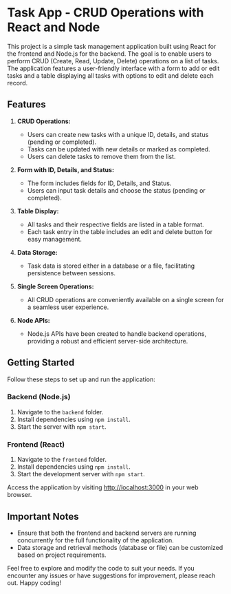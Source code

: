# Task App - CRUD Operations with React and Node

This project is a simple task management application built using React for the frontend and Node.js for the backend. The goal is to enable users to perform CRUD (Create, Read, Update, Delete) operations on a list of tasks. The application features a user-friendly interface with a form to add or edit tasks and a table displaying all tasks with options to edit and delete each record.

## Features

1. **CRUD Operations:**
   - Users can create new tasks with a unique ID, details, and status (pending or completed).
   - Tasks can be updated with new details or marked as completed.
   - Users can delete tasks to remove them from the list.

2. **Form with ID, Details, and Status:**
   - The form includes fields for ID, Details, and Status.
   - Users can input task details and choose the status (pending or completed).

3. **Table Display:**
   - All tasks and their respective fields are listed in a table format.
   - Each task entry in the table includes an edit and delete button for easy management.

4. **Data Storage:**
   - Task data is stored either in a database or a file, facilitating persistence between sessions.

5. **Single Screen Operations:**
   - All CRUD operations are conveniently available on a single screen for a seamless user experience.

6. **Node APIs:**
   - Node.js APIs have been created to handle backend operations, providing a robust and efficient server-side architecture.

## Getting Started

Follow these steps to set up and run the application:

### Backend (Node.js)

1. Navigate to the `backend` folder.
2. Install dependencies using `npm install`.
3. Start the server with `npm start`.

### Frontend (React)

1. Navigate to the `frontend` folder.
2. Install dependencies using `npm install`.
3. Start the development server with `npm start`.

Access the application by visiting [http://localhost:3000](http://localhost:3000) in your web browser.

## Important Notes

- Ensure that both the frontend and backend servers are running concurrently for the full functionality of the application.
- Data storage and retrieval methods (database or file) can be customized based on project requirements.

Feel free to explore and modify the code to suit your needs. If you encounter any issues or have suggestions for improvement, please reach out. Happy coding!
